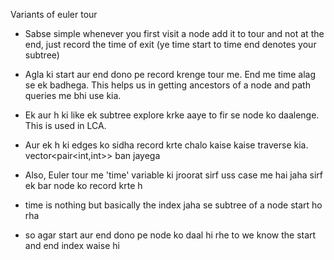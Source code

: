 Variants of euler tour  
- Sabse simple whenever you first visit a node add it to tour and not at the end, just record the time of exit (ye time start to time end denotes your subtree)
- Agla ki start aur end dono pe record krenge tour me. End me time alag se ek badhega. This helps us in getting ancestors of a node and path queries me bhi use kia.
- Ek aur h ki like ek subtree explore krke aaye to fir se node ko daalenge. This is used in LCA.
- Aur ek h ki edges ko sidha record krte chalo kaise kaise traverse kia. vector<pair<int,int>> ban jayega

- Also, Euler tour me 'time' variable ki jroorat sirf uss case me hai jaha sirf ek bar node ko record krte h
- time is nothing but basically the index jaha se subtree of a node start ho rha
- so agar start aur end dono pe node ko daal hi rhe to we know the start and end index waise hi 
